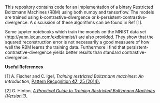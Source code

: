 This repository contains code for an implementation of a binary Restricted
Boltzmann Machines (RBM) using both numpy and tensorflow. The models are trained
using k-contrastive-divergence or k-persistent-contrastive-divergence. A
discussion of these algorithms can be found in Ref \[1\].

Some jupyter notebooks which train the models on the MNIST data set
(http://yann.lecun.com/exdb/mnist/) are also provided. They show that the squared reconstruction error is not necessarily a good measuere of how well the RBM learns the training data. Furthermore I find that persistent-contrastive-divergence yields better results than standard contrastive-divergence.

__Useful References__

\[1\] A. Fischer and C. Igel, _Training restricted Boltzmann machines\: An Introduction_, [Pattern Recognition **47**, 25 (2014).](https://www.sciencedirect.com/science/article/pii/S0031320313002495)

\[2\] G. Hinton, [_A Practical Guide to Training Restricted Boltzmann Machines (Version 1)._](https://www.cs.toronto.edu/~hinton/absps/guideTR.pdf)

